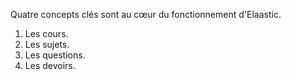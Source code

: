 Quatre concepts clés sont au cœur du fonctionnement d'Elaastic. 

1. Les cours.
2. Les sujets.
3. Les questions.
4. Les devoirs.